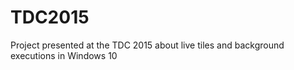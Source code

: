 # TDC2015

Project presented at the TDC 2015 about live tiles and background executions in Windows 10
